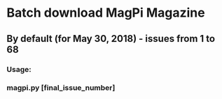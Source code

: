 # Batch download MagPi Magazine
## By default (for May 30, 2018) - issues from 1 to 68 

### Usage:
### magpi.py [final_issue_number]